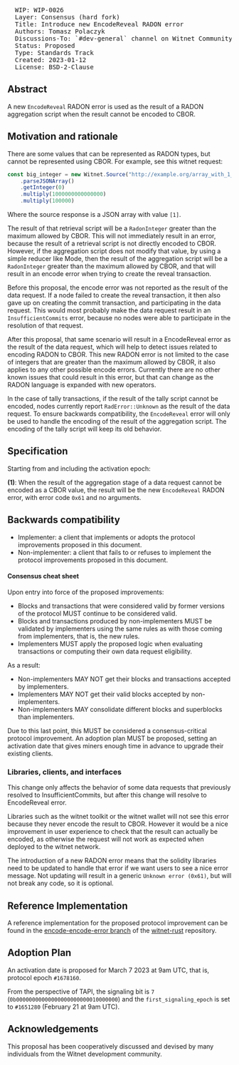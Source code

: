 <pre>
  WIP: WIP-0026
  Layer: Consensus (hard fork)
  Title: Introduce new EncodeReveal RADON error
  Authors: Tomasz Polaczyk <tomasz@witnet.foundation>
  Discussions-To: `#dev-general` channel on Witnet Community's Discord server
  Status: Proposed
  Type: Standards Track
  Created: 2023-01-12
  License: BSD-2-Clause
</pre>


## Abstract

A new `EncodeReveal` RADON error is used as the result of a RADON aggregation script when the result cannot be encoded to CBOR.

## Motivation and rationale

There are some values that can be represented as RADON types, but cannot be represented using CBOR. For example, see this witnet request:

```js
const big_integer = new Witnet.Source("http://example.org/array_with_1_element.json")
    .parseJSONArray()
    .getInteger(0)
    .multiply(1000000000000000)
    .multiply(100000)
```

Where the source response is a JSON array with value `[1]`.

The result of that retrieval script will be a `RadonInteger` greater than the maximum allowed by CBOR. This will not immediately result in an error, because the result of a retrieval script is not directly encoded to CBOR. However, if the aggregation script does not modify that value, by using a simple reducer like Mode, then the result of the aggregation script will be a `RadonInteger` greater than the maximum allowed by CBOR, and that will result in an encode error when trying to create the reveal transaction.

Before this proposal, the encode error was not reported as the result of the data request. If a node failed to create the reveal transaction, it then also gave up on creating the commit transaction, and participating in the data request. This would most probably make the data request result in an `InsufficientCommits` error, because no nodes were able to participate in the resolution of that request.

After this proposal, that same scenario will result in a EncodeReveal error as the result of the data request, which will help to detect issues related to encoding RADON to CBOR. This new RADON error is not limited to the case of integers that are greater than the maximum allowed by CBOR, it also applies to any other possible encode errors. Currently there are no other known issues that could result in this error, but that can change as the RADON language is expanded with new operators.

In the case of tally transactions, if the result of the tally script cannot be encoded, nodes currently report `RadError::Unknown` as the result of the data request. To ensure backwards compatibility, the `EncodeReveal` error will only be used to handle the encoding of the result of the aggregation script. The encoding of the tally script will keep its old behavior.

## Specification

Starting from and including the activation epoch:

**(1)**: When the result of the aggregation stage of a data request cannot be encoded as a CBOR value, the result will be the new `EncodeReveal` RADON error, with error code `0x61` and no arguments.


## Backwards compatibility

- Implementer: a client that implements or adopts the protocol improvements proposed in this document.
- Non-implementer: a client that fails to or refuses to implement the protocol improvements proposed in this document.


#### Consensus cheat sheet

Upon entry into force of the proposed improvements:

- Blocks and transactions that were considered valid by former versions of the protocol MUST continue to be considered valid.
- Blocks and transactions produced by non-implementers MUST be validated by implementers using the same rules as with those coming from implementers, that is, the new rules.
- Implementers MUST apply the proposed logic when evaluating transactions or computing their own data request eligibility.

As a result:

- Non-implementers MAY NOT get their blocks and transactions accepted by implementers.
- Implementers MAY NOT get their valid blocks accepted by non-implementers.
- Non-implementers MAY consolidate different blocks and superblocks than implementers.

Due to this last point, this MUST be considered a consensus-critical protocol improvement. An adoption plan MUST be proposed, setting an activation date that gives miners enough time in advance to upgrade their existing clients.


### Libraries, clients, and interfaces

This change only affects the behavior of some data requests that previously resolved to InsufficientCommits, but after this change will resolve to EncodeReveal error.

Libraries such as the witnet toolkit or the witnet wallet will not see this error because they never encode the result to CBOR. However it would be a nice improvement in user experience to check that the result can actually be encoded, as otherwise the request will not work as expected when deployed to the witnet network.

The introduction of a new RADON error means that the solidity libraries need to be updated to handle that error if we want users to see a nice error message. Not updating will result in a generic `Unknown error (0x61)`, but will not break any code, so it is optional.

## Reference Implementation

A reference implementation for the proposed protocol improvement can be found in the [encode-encode-error branch](https://github.com/tmpolaczyk/witnet-rust/tree/encode-encode-error) of the [witnet-rust] repository.

## Adoption Plan

An activation date is proposed for March 7 2023 at 9am UTC, that is, protocol epoch `#1678160`.

From the perspective of TAPI, the signaling bit is `7` (`0b00000000000000000000000010000000`) and the
`first_signaling_epoch` is set to `#1651280` (February 21 at 9am UTC).

## Acknowledgements

This proposal has been cooperatively discussed and devised by many individuals from the Witnet development community.

[witnet-rust]: https://github.com/witnet/witnet-rust/

